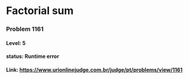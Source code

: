 # Factorial sum

### Problem 1161

#### Level: 5

#### status: Runtime error

#### Link: https://www.urionlinejudge.com.br/judge/pt/problems/view/1161
